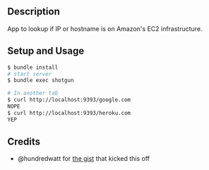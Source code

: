 ## Description
App to lookup if IP or hostname is on Amazon's EC2 infrastructure.

## Setup and Usage

```sh
$ bundle install
# start server
$ bundle exec shotgun

# In another tab
$ curl http://localhost:9393/google.com
NOPE
$ curl http://localhost:9393/heroku.com
YEP
```

## Credits
* @hundredwatt for [the gist](https://gist.github.com/2464999) that kicked this off
